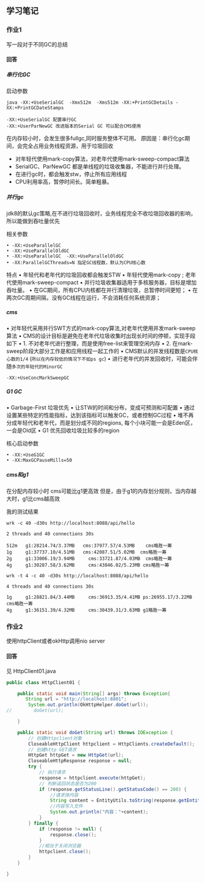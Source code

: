 ## 学习笔记


### 作业1

写一段对于不同GC的总结

#### 回答

##### 串行化GC
启动参数
```$xslt
java -XX:+UseSerialGC  -Xmx512m  -Xms512m -XX:+PrintGCDetails -XX:+PrintGCDateStamps

-XX:+UseSerialGC 配置串行GC
-XX:+UserParNewGC 改进版本的Serial GC 可以配合CMS使用
```
在内存较小时，会发生很多fullgc,同时服务整体不可用。
原因是：串行化gc期间，会完全占用业务线程资源，用于垃圾回收

- 对年轻代使用mark-copy算法，对老年代使用mark-sweep-compact算法
- SerialGC、ParNewGC 都是单线程的垃圾收集器，不能进行并行处理。
- 在进行gc时，都会触发stw，停止所有应用线程
- CPU利用率高，暂停时间长。简单粗暴。


##### 并行gc
jdk8的默认gc策略,在不进行垃圾回收时，业务线程完全不收垃圾回收器的影响，所以能做到吞吐量优先

相关参数
```
• -XX:+UseParallelGC
• -XX:+UseParallelOldGC
• -XX:+UseParallelGC  -XX:+UseParallelOldGC
• -XX:ParallelGCThreads=N 指定GC线程数，默认为CPU核心数
```
特点
• 年轻代和老年代的垃圾回收都会触发STW
• 年轻代使用mark-copy ; 老年代使用mark-sweep-compact
• 并行垃圾收集器适用于多核服务器，目标是增加吞吐量。
• 在GC期间，所有CPU内核都在并行清理垃圾，总暂停时间更短；
• 在两次GC周期间隔，没有GC线程在运行，不会消耗任何系统资源；

##### cms
• 对年轻代采用并行SWT方式的mark-copy算法,对老年代使用并发mark-sweep算法
• CMS的设计目标是避免在老年代垃圾收集时出现长时间的停顿，实现手段如下
•   1. 不对老年代进行整理，而是使用free-list来管理空闲内存
• 2. 在mark-sweep阶段大部分工作是和应用线程一起工作的
• CMS默认的并发线程数是`CPU核心数的1/4` (`所以在内存较低的情况下不如ps gc`)
• 进行老年代的并发回收时，可能会伴随`多次的年轻代的MinorGC`

```
-XX:+UseConcMarkSweepGC
```

##### G1 GC
• Garbage-First 垃圾优先
• 让STW的时间和分布，变成可预测和可配置
• 通过设置某些特定的性能指标，达到该指标可以触发GC，或者控制GC过程
• 堆不再分成年轻代和老年代，而是划分成不同的regions, 每个小块可能一会是Eden区，一会是Old区
• G1 优先回收垃圾比较多的region

核心启动参数
```
• -XX:+UseG1GC
• -XX:MaxGCPauseMills=50
```
      

##### cms和g1
在分配内存较小时 cms可能比g1更高效
但是，由于g1的内存划分规则，当内存越大时，g1比cms越高效

我的测试结果

```
wrk -c 40 -d30s http://localhost:8088/api/hello

2 threads and 40 connections 30s

512m   g1:28214.74/3.37MB   cms:37977.57/4.53MB    cms略胜一筹
1g     g1:37737.10/4.51MB   cms:42087.51/5.02MB  cms略胜一筹
2g     g1:33006.19/3.94MB     cms:33721.87/4.03MB  cms略胜一筹
4g     g1:30287.58/3.62MB     cms:43846.02/5.23MB cms略胜一筹

wrk -t 4 -c 40 -d30s http://localhost:8088/api/hello

4 threads and 40 connections 30s

1g     g1:28821.84/3.44MB     cms:36913.35/4.41MB ps:26955.17/3.22MB cms略胜一筹
4g     g1:36151.39/4.32MB     cms:30439.31/3.63MB g1略胜一筹
```


### 作业2

使用httpClient或者okHttp调用nio server

#### 回答

见 HttpClient01.java

```java
public class HttpClient01 {

    public static void main(String[] args) throws Exception{
       String url = "http://localhost:8801";
        System.out.println(OkHttpHelper.doGet(url));
//        doGet(url);

    }

    public static void doGet(String url) throws IOException {
        // 创建Httpclient对象
        CloseableHttpClient httpclient = HttpClients.createDefault();
        // 创建http GET请求
        HttpGet httpGet = new HttpGet(url);
        CloseableHttpResponse response = null;
        try {
            // 执行请求
            response = httpclient.execute(httpGet);
            // 判断返回状态是否为200
            if (response.getStatusLine().getStatusCode() == 200) {
                //请求体内容
                String content = EntityUtils.toString(response.getEntity(), "UTF-8");
                //内容写入文件
                System.out.println("内容："+content);
            }
        } finally {
            if (response != null) {
                response.close();
            }
            //相当于关闭浏览器
            httpclient.close();
        }
    }

}
```